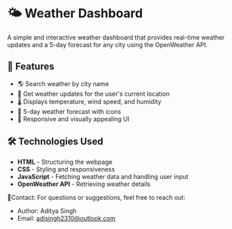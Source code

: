 # 🌤 Weather Dashboard

A simple and interactive weather dashboard that provides real-time weather updates and a 5-day forecast for any city using the OpenWeather API.

## 🚀 Features

- 🌎 Search weather by city name  
- 📍 Get weather updates for the user's current location  
- 🌡 Displays temperature, wind speed, and humidity  
- 📆 5-day weather forecast with icons  
- 🎨 Responsive and visually appealing UI  

## 🛠️ Technologies Used

- **HTML** - Structuring the webpage  
- **CSS** - Styling and responsiveness  
- **JavaScript** - Fetching weather data and handling user input  
- **OpenWeather API** - Retrieving weather details  

🔗Contact: For questions or suggestions, feel free to reach out:

- Author: Aditya Singh
- Email: adisingh2310@outlook.com
